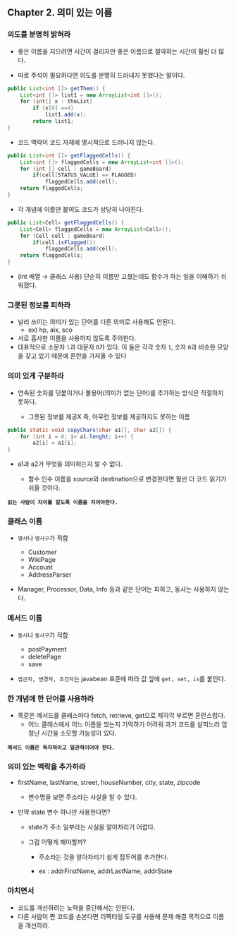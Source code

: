 ## Chapter 2. 의미 있는 이름


### 의도를 분명히 밝혀라

- 좋은 이름을 지으려면 시간이 걸리지만 좋은 이름으로 절약하는 시간이 훨씬 더 많다.

- 따로 주석이 필요하다면 의도를 분명히 드러내지 못했다는 말이다.

  

```java
public List<int []> getThem() {
	List<int []> list1 = new ArrayList<int []>();
	for (int[] x : theList)
		if (x[0] ==4)
			list1.add(x);
		return list1;
}
```

- 코드 맥락이 코드 자체에 명시적으로 드러나지 않는다.



```java
public List<int []> getFlaggedCells() {
	List<int []> flaggedCells = new ArrayList<int []>();
	for (int [] cell : gameBoard)
		if(cell[STATUS_VALUE] == FLAGGED)
			flaggedCells.add(cell);
	return flaggedCells;
}
```

- 각 개념에 이름만 붙여도 코드가 상당히 나아진다.



```java
public List<Cell> getFlaggedCells() {
	List<Cell> flaggedCells = new ArrayList<Cell>();
	for (Cell cell : gameBoard)
		if(cell.isFlagged())
			flaggedCells.add(cell);
	return flaggedCells;
}
```

- (int 배열 → 클래스 사용) 단순히 이름만 고쳤는데도 함수가 하는 일을 이해하기 쉬워졌다.



### 그릇된 정보를 피하라

- 널리 쓰이는 의미가 있는 단어를 다른 의미로 사용해도 안된다.
  - ex) hp, aix, sco
- 서로 흡사한 이름을 사용하지 않도록 주의한다.
- 대표적으로 소문자 `l`과 대문자 `O`가 있다. 이 둘은 각각 숫자 `1`, 숫자 `0`과 비슷한 모양을 갖고 있기 때문에 혼란을 가져올 수 있다



### 의미 있게 구분하라

- 연속된 숫자를 덧붙이거나 불용어(의미가 없는 단어)를 추가하는 방식은 적절하지 못하다.

  - 그릇된 정보를 제공X 즉, 아무런 정보를 제공하지도 못하는 이름

  

```java
public static void copyChars(char a1[], char a2[]) {
	for (int i = 0; i< a1.lenght; i++) {
		a2[i] = a1[i];
}
```

- a1과 a2가 무엇을 의미하는지 알 수 없다.

  - 함수 인수 이름을 source와 destination으로 변경한다면 훨씬 더 코드 읽기가 쉬울 것이다.

    

**`읽는 사람이 차이를 알도록 이름을 지어야한다.`**



### 클래스 이름

- `명사`나 `명사구`가 적합

  - Customer
  - WikiPage
  - Account
  - AddressParser

- Manager, Processor, Data, Info 등과 같은 단어는 피하고, 동사는 사용하지 않는다.

  

### 메서드 이름

- `동사`나 `동사구`가 적합

  - postPayment
  - deletePage
  - save

- `접근자, 변경자, 조건자`는 javabean 표준에 따라 값 앞에 `get, set, is`를 붙인다.

  

### 한 개념에 한 단어를 사용하라

- 똑같은 메서드를 클래스마다 fetch, retrieve, get으로 제각각 부르면 혼란스럽다.
  - 어느 클래스에서 어느 이름을 썼는지 기억하기 어려워 과거 코드를 살피느라 엄청난 시간을 소모할 가능성이 있다.

**`메서드 이름은 독자적이고 일관적이어야 한다.`**



### 의미 있는 맥락을 추가하라

- firstName, lastName, street, houseNumber, city, state, zipcode

  - 변수명을 보면 주소라는 사실을 알 수 있다.

- 만약 state 변수 하나만 사용한다면?

  - state가 주소 일부라는 사실을 알아차리기 어렵다.

  - 그럼 어떻게 해야할까?

    - 주소라는 것을 알아차리기 쉽게 접두어를 추가한다.

    - ex : addrFirstName, addrLastName, addrState

      

### 마치면서

- 코드를 개선하려는 노력을 중단해서는 안된다.
- 다른 사람이 짠 코드를 손본다면 리팩터링 도구를 사용해 문제 해결 목적으로 이름을 개선하라.